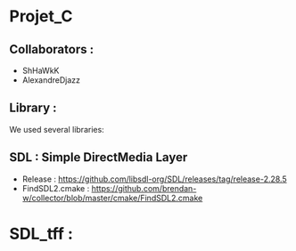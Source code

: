 # Projet_C

## Collaborators : 
- ShHaWkK
- AlexandreDjazz

## Library : 

We used several libraries: 
## SDL : Simple DirectMedia Layer 
-  Release : https://github.com/libsdl-org/SDL/releases/tag/release-2.28.5
-  FindSDL2.cmake : https://github.com/brendan-w/collector/blob/master/cmake/FindSDL2.cmake

# SDL_tff : 
 

